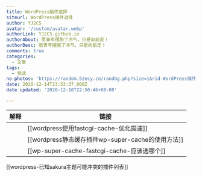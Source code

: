 ```yaml
---
title: WordPress插件选择
siteurl: WordPress插件选择
author: YJ2CS
avatar: '/custom/avatar.webp'
authorLink: YJ2CS.github.io
authorAbout: 愿青年摆脱了冷气，只是向前走！
authorDesc: 愿青年摆脱了冷气，只是向前走！
comments: true
categories:
  - 文章
tags:
  - 悦读
no-photos: 'https://random.52ecy.cn/randbg.php?size=1&rid-WordPress插件选择'
date: 2020-12-14T23:53:37.000Z
date updated: '2020-12-18T22:50:46+08:00'

---
```


| 解释                                       | 链接                                        |
| ---------------------------------------- | ----------------------------------------- |
|                                          | [[wordpress使用fastcgi-cache-优化提速]]         |
|                                          | [[wordpress静态缓存插件wp-super-cache的使用方法]]    |
|                                          | [[wp-super-cache-fastcgi-cache-应该选哪个]]    |

[[wordpress-已知sakura主题可能冲突的插件列表]]
